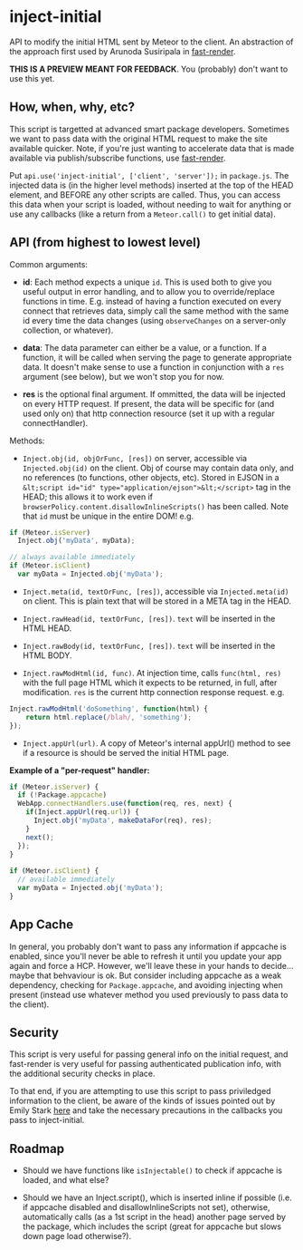 # inject-initial

API to modify the initial HTML sent by Meteor to the client.  An abstraction
of the approach first used by Arunoda Susiripala in [fast-render](https://atmosphere.meteor.com/package/fast-render).

**THIS IS A PREVIEW MEANT FOR FEEDBACK**.  You (probably) don't want to use
this yet.

## How, when, why, etc?

This script is targetted at advanced smart package developers.  Sometimes we
want to pass data with the original HTML request to make the site available
quicker.  Note, if you're just wanting to accelerate data that is made
available via publish/subscribe functions, use [fast-render](https://atmosphere.meteor.com/package/fast-render).

Put `api.use('inject-initial', ['client', 'server']);` in `package.js`.
The injected data is (in the higher level methods) inserted at the top
of the HEAD element, and BEFORE any other scripts are called.  Thus,
you can access this data when your script is loaded, without needing
to wait for anything or use any callbacks (like a return from a
`Meteor.call()` to get initial data).

## API (from highest to lowest level)

Common arguments:

* **id**: Each method expects a unique `id`.  This is used both to give you
useful output in error handling, and to allow you to override/replace functions
in time.  E.g. instead of having a function executed on every connect that
retrieves data, simply call the same method with the same id every time the
data changes (using `observeChanges` on a server-only collection, or whatever).

* **data**: The data parameter can either be a value, or a function.  If
a function, it will be called when serving the page to generate appropriate
data.  It doesn't make sense to use a function in conjunction with a `res`
argument (see below), but we won't stop you for now.

* **res** is the optional final argument.  If ommitted,
the data will be injected on every HTTP request.  If present, the data will
be specific for (and used only on) that http connection resource (set it
up with a regular connectHandler).

Methods:

* `Inject.obj(id, objOrFunc, [res])` on server, accessible via
`Injected.obj(id)` on the client.  Obj
of course may contain data only, and no references (to functions, other objects,
etc). Stored in EJSON in a
`&lt;script id="id" type="application/ejson">&lt;</script>`
tag in the HEAD; this allows it to work even if
`browserPolicy.content.disallowInlineScripts()` has been called.  Note that `id`
must be unique in the entire DOM!  e.g.

```js
if (Meteor.isServer)
  Inject.obj('myData', myData);

// always available immediately
if (Meteor.isClient)
  var myData = Injected.obj('myData');
```

* `Inject.meta(id, textOrFunc, [res])`, accessible via `Injected.meta(id)`
on client.  This is plain text that will be stored in a META tag in the HEAD.

* `Inject.rawHead(id, textOrFunc, [res])`.  `text` will be inserted in the HTML HEAD.

* `Inject.rawBody(id, textOrFunc, [res])`.  `text` will be inserted in the HTML BODY.

* `Inject.rawModHtml(id, func)`.  At injection time, calls `func(html, res)` with
the full page HTML which it expects to be returned, in full, after modification.
`res` is the current http connection response request.
e.g.

```js
Inject.rawModHtml('doSomething', function(html) {
	return html.replace(/blah/, 'something');
});
```

* `Inject.appUrl(url)`.  A copy of Meteor's internal appUrl() method to see
if a resource is should be served the initial HTML page.

**Example of a "per-request" handler:**

```js
if (Meteor.isServer) {
  if (!Package.appcache)
  WebApp.connectHandlers.use(function(req, res, next) {
    if(Inject.appUrl(req.url)) {
      Inject.obj('myData', makeDataFor(req), res);
    }
    next();
  });
}
	
if (Meteor.isClient) {
  // available immediately
  var myData = Injected.obj('myData');
}
```

## App Cache

In general, you probably don't want to pass any information if appcache
is enabled, since you'll never be able to refresh it until you update
your app again and force a HCP.  However, we'll leave these in your hands
to decide... maybe that behvaviour is ok.  But consider including
appcache as a weak dependency, checking for `Package.appcache`, and
avoiding injecting when present (instead use whatever method you used
previously to pass data to the client).

## Security

This script is very useful for passing general info on the initial request,
and fast-render is very useful for passing authenticated publication info,
with the additional security checks in place.

To that end, if you are attempting to use this script to pass priviledged
information to the client, be aware of the kinds of issues pointed out
by Emily Stark
[here](https://groups.google.com/d/msg/meteor-talk/1Fg4rNk9JZM/ELX3672QsrEJ)
and take the necessary precautions in the callbacks you pass to
inject-initial.

## Roadmap

* Should we have functions like `isInjectable()` to check if appcache is
loaded, and what else?

* Should we have an Inject.script(), which is inserted inline if possible
(i.e. if appcache disabled and disallowInlineScripts not set), otherwise,
automatically calls (as a 1st script in the head) another page served by
the package, which includes the script (great for appcache but slows down
page load otherwise?).
